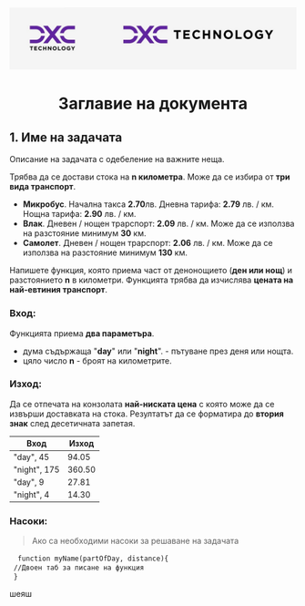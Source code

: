 ![alt-text](https://github.com/boyan-boyanov/FullStackProject/blob/main/dxcLogo.jpg)
<h1  align="center">Заглавие на документа</h1>
   

## 1. Име на задачата

Описание на задачата с одебеление на важните неща. 

Трябва да се достави стока на **n километра**.  Може да се избира от  **три вида транспорт**.

 - **Микробус**. Начална такса **2.70**лв. Дневна тарифа: **2.79** лв. / км. Нощна тарифа: **2.90** лв. / км.
 - **Влак**. Дневен / нощен трарспорт: **2.09** лв. / км. Може да се използва на разстояние минимум **30** км.
 - **Самолет**. Дневен / нощен трарспорт: **2.06** лв. / км. Може да се използва на разстояние минимум **130** км.

Напишете функция, която приема част от денонощието (**ден или нощ**) и разстоянието **n** в километри. Функцията трябва да изчислява **цената на най-евтиния транспорт**.

<h3>Вход:</h3>

Функцията приема **два параметъра**.

 - дума съдържаща "**day**" или "**night**". - пътуване през деня или нощта.
 - цяло число **n** - броят на километрите.
<h3>Изход:</h3>

Да се отпечата на конзолата **най-ниската цена** с която може да се извърши доставката на стока.
Резултатът да се форматира до **втория знак** след десетичната запетая.

| Вход         | Изход |
|--------------|-------|
| "day", 45 | 94.05  | 
| "night", 175 | 360.50  |  
| "day", 9 | 27.81  |
| "night", 4 | 14.30  | 

<h3>Насоки:</h3>

> Ако са необходими насоки за решаване на задачата
> 

      function myName(partOfDay, distance){
     //Двоен таб за писане на функция
     }

   шеяш
